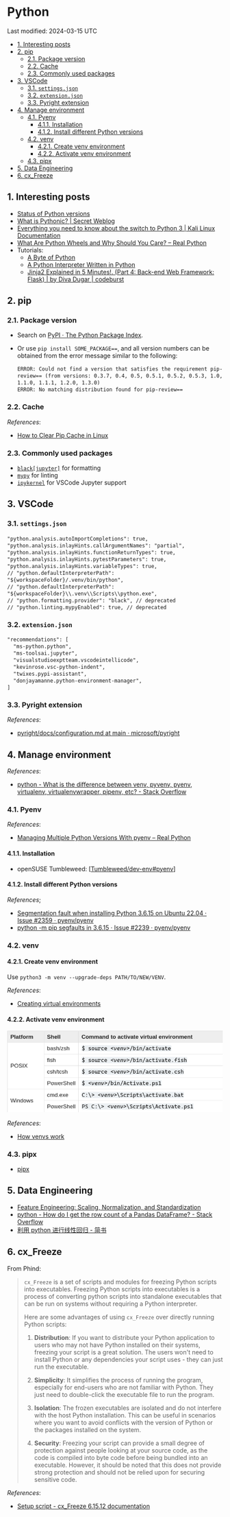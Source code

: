 # Python

Last modified: 2024-03-15 UTC

- [1. Interesting posts](#1-interesting-posts)
- [2. pip](#2-pip)
  - [2.1. Package version](#21-package-version)
  - [2.2. Cache](#22-cache)
  - [2.3. Commonly used packages](#23-commonly-used-packages)
- [3. VSCode](#3-vscode)
  - [3.1. `settings.json`](#31-settingsjson)
  - [3.2. `extension.json`](#32-extensionjson)
  - [3.3. Pyright extension](#33-pyright-extension)
- [4. Manage environment](#4-manage-environment)
  - [4.1. Pyenv](#41-pyenv)
    - [4.1.1. Installation](#411-installation)
    - [4.1.2. Install different Python versions](#412-install-different-python-versions)
  - [4.2. venv](#42-venv)
    - [4.2.1. Create venv environment](#421-create-venv-environment)
    - [4.2.2. Activate venv environment](#422-activate-venv-environment)
  - [4.3. pipx](#43-pipx)
- [5. Data Engineering](#5-data-engineering)
- [6. cx\_Freeze](#6-cx_freeze)

## 1. Interesting posts

- [Status of Python versions](https://devguide.python.org/versions/)
- [What is Pythonic? \| Secret Weblog](https://blog.startifact.com/posts/older/what-is-pythonic/)
- [Everything you need to know about the switch to Python 3 | Kali Linux Documentation](https://www.kali.org/docs/general-use/python3-transition/)
- [What Are Python Wheels and Why Should You Care? – Real Python](https://realpython.com/python-wheels/)
- Tutorials:
  - [A Byte of Python](https://python.swaroopch.com/)
  - [A Python Interpreter Written in Python](https://aosabook.org/en/500L/a-python-interpreter-written-in-python.html)
  - [Jinja2 Explained in 5 Minutes!. (Part 4: Back-end Web Framework: Flask) \| by Diva Dugar \| codeburst](https://codeburst.io/jinja-2-explained-in-5-minutes-88548486834e)

## 2. pip

### 2.1. Package version

- Search on [PyPI · The Python Package Index](https://pypi.org/).
- Or use `pip install SOME_PACKAGE==`, and all version numbers can be obtained from the error message similar to the following:

  ```text
  ERROR: Could not find a version that satisfies the requirement pip-review== (from versions: 0.3.7, 0.4, 0.5, 0.5.1, 0.5.2, 0.5.3, 1.0, 1.1.0, 1.1.1, 1.2.0, 1.3.0)
  ERROR: No matching distribution found for pip-review==
  ```

### 2.2. Cache

*References*:

- [How to Clear Pip Cache in Linux](https://linuxhandbook.com/clear-pip-cache/)

### 2.3. Commonly used packages

- [`black[jupyter]`](https://black.readthedocs.io/en/stable/getting_started.html#installation) for formatting
- [`mypy`](https://mypy.readthedocs.io/en/stable/getting_started.html#installing-and-running-mypy) for linting
- [`ipykernel`](https://ipython.readthedocs.io/en/stable/install/kernel_install.html#kernels-for-python-2-and-3) for VSCode Jupyter support

## 3. VSCode

### 3.1. `settings.json`

```jsonc
"python.analysis.autoImportCompletions": true,
"python.analysis.inlayHints.callArgumentNames": "partial",
"python.analysis.inlayHints.functionReturnTypes": true,
"python.analysis.inlayHints.pytestParameters": true,
"python.analysis.inlayHints.variableTypes": true,
// "python.defaultInterpreterPath": "${workspaceFolder}/.venv/bin/python",
// "python.defaultInterpreterPath": "${workspaceFolder}\\.venv\\Scripts\\python.exe",
// "python.formatting.provider": "black", // deprecated
// "python.linting.mypyEnabled": true, // deprecated
```

### 3.2. `extension.json`

```jsonc
"recommendations": [
  "ms-python.python",
  "ms-toolsai.jupyter",
  "visualstudioexptteam.vscodeintellicode",
  "kevinrose.vsc-python-indent",
  "twixes.pypi-assistant",
  "donjayamanne.python-environment-manager",
]
```

### 3.3. Pyright extension

*References*:

- [pyright/docs/configuration.md at main · microsoft/pyright](https://github.com/microsoft/pyright/blob/main/docs/configuration.md)

## 4. Manage environment

*References*:

- [python - What is the difference between venv, pyvenv, pyenv, virtualenv, virtualenvwrapper, pipenv, etc? - Stack Overflow](https://stackoverflow.com/questions/41573587/what-is-the-difference-between-venv-pyvenv-pyenv-virtualenv-virtualenvwrappe)

### 4.1. Pyenv

*References*:

- [Managing Multiple Python Versions With pyenv – Real Python](https://realpython.com/intro-to-pyenv/)

#### 4.1.1. Installation

- openSUSE Tumbleweed: [[Tumbleweed/dev-env#pyenv]]

#### 4.1.2. Install different Python versions

*References*;

- [Segmentation fault when installing Python 3.6.15 on Ubuntu 22.04 · Issue #2359 · pyenv/pyenv](https://github.com/pyenv/pyenv/issues/2359#issuecomment-1127107739)
- [python -m pip segfaults in 3.6.15 · Issue #2239 · pyenv/pyenv](https://github.com/pyenv/pyenv/issues/2239#issuecomment-1079275184)

### 4.2. venv

#### 4.2.1. Create venv environment

Use `python3 -m venv --upgrade-deps PATH/TO/NEW/VENV`.

*References*:

- [Creating virtual environments](https://docs.python.org/3/library/venv.html#creating-virtual-environments)

#### 4.2.2. Activate venv environment

![venv_activate](attachments/Python/venv_activate.png)

*References*:

- [How venvs work](https://docs.python.org/3/library/venv.html#how-venvs-work)

### 4.3. pipx

- [pipx](https://pypa.github.io/pipx/)

## 5. Data Engineering

- [Feature Engineering: Scaling, Normalization, and Standardization](https://www.analyticsvidhya.com/blog/2020/04/feature-scaling-machine-learning-normalization-standardization/)
- [python - How do I get the row count of a Pandas DataFrame? - Stack Overflow](https://stackoverflow.com/questions/15943769/how-do-i-get-the-row-count-of-a-pandas-dataframe)
- [利用 python 进行线性回归 - 简书](https://www.jianshu.com/p/e55a8c9e4b56)

## 6. cx_Freeze

From Phind:

> `cx_Freeze` is a set of scripts and modules for freezing Python scripts into executables. Freezing Python scripts into executables is a process of converting python scripts into standalone executables that can be run on systems without requiring a Python interpreter.
>
> Here are some advantages of using `cx_Freeze` over directly running Python scripts:
>
> 1. **Distribution**: If you want to distribute your Python application to users who may not have Python installed on their systems, freezing your script is a great solution. The users won't need to install Python or any dependencies your script uses - they can just run the executable.
>
> 2. **Simplicity**: It simplifies the process of running the program, especially for end-users who are not familiar with Python. They just need to double-click the executable file to run the program.
>
> 3. **Isolation**: The frozen executables are isolated and do not interfere with the host Python installation. This can be useful in scenarios where you want to avoid conflicts with the version of Python or the packages installed on the system.
>
> 4. **Security**: Freezing your script can provide a small degree of protection against people looking at your source code, as the code is compiled into byte code before being bundled into an executable. However, it should be noted that this does not provide strong protection and should not be relied upon for securing sensitive code.

*References*:

- [Setup script - cx_Freeze 6.15.12 documentation](https://cx-freeze.readthedocs.io/en/stable/setup_script.html)

[//begin]: # "Autogenerated link references for markdown compatibility"
[Tumbleweed/dev-env#pyenv]: ../notes-OS/Linux/openSUSE/Tumbleweed/dev-env.md "OpenSUSE Tumbleweed Development Environment"
[//end]: # "Autogenerated link references"
